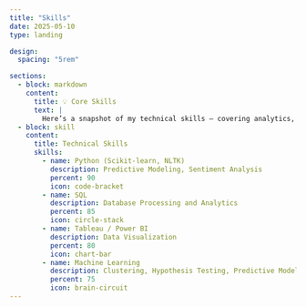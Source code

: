 ```yaml
---
title: "Skills"
date: 2025-05-10
type: landing

design:
  spacing: "5rem"

sections:
  - block: markdown
    content:
      title: 💡 Core Skills
      text: |
        Here’s a snapshot of my technical skills — covering analytics, machine learning, and cloud data processing.
  - block: skill
    content:
      title: Technical Skills
      skills:
        - name: Python (Scikit-learn, NLTK)
          description: Predictive Modeling, Sentiment Analysis
          percent: 90
          icon: code-bracket
        - name: SQL
          description: Database Processing and Analytics
          percent: 85
          icon: circle-stack
        - name: Tableau / Power BI
          description: Data Visualization
          percent: 80
          icon: chart-bar
        - name: Machine Learning
          description: Clustering, Hypothesis Testing, Predictive Modeling
          percent: 75
          icon: brain-circuit
---
```


